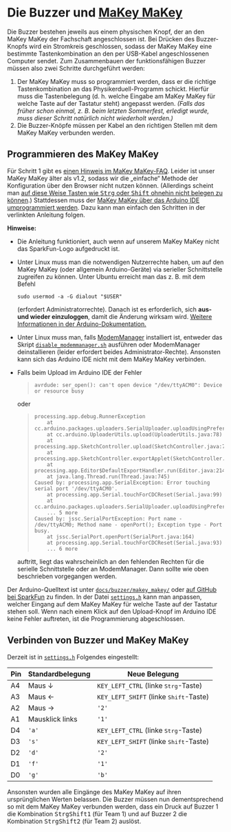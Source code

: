 # Die Buzzer und [MaKey MaKey](http://makeymakey.com)
Die Buzzer bestehen jeweils aus einem physischen Knopf, der an den MaKey MaKey
der Fachschaft angeschlossen ist. Bei Drücken des Buzzer-Knopfs wird ein
Stromkreis geschlossen, sodass der MaKey MaKey eine bestimmte Tastenkombination
an den per USB-Kabel angeschlossenen Computer sendet. Zum Zusammenbauen der
funktionsfähigen Buzzer müssen also zwei Schritte durchgeführt werden:
1. Der MaKey MaKey muss so programmiert werden, dass er die richtige
   Tastenkombination an das Physikerduell-Programm schickt. Hierfür muss die
   Tastenbelegung (d. h. welche Eingabe am MaKey MaKey für welche Taste auf
   der Tastatur steht) angepasst werden.
   *(Falls das früher schon einmal, z. B. beim letzten Sommerfest, erledigt
   wurde, muss dieser Schritt natürlich nicht wiederholt werden.)*
2. Die Buzzer-Knöpfe müssen per Kabel an den richtigen Stellen mit dem MaKey
   MaKey verbunden werden.

## Programmieren des MaKey MaKey
Für Schritt 1 gibt es
[einen Hinweis im MaKey MaKey-FAQ](http://makeymakey.com/faq/#h.isayfkigsqoz).
Leider ist unser MaKey MaKey älter als v1.2, sodass wir die „einfache“
Methode der Konfiguration über den Browser nicht nutzen können. (Allerdings
scheint man [auf diese Weise Tasten wie <kbd>Strg</kbd> oder <kbd>Shift</kbd>
ohnehin nicht belegen zu
können](http://www.makeymakey.com/forums/index.php?topic=15814.0).)
Stattdessen muss der [MaKey MaKey über das Arduino IDE umprogrammiert
werden](https://learn.sparkfun.com/tutorials/makey-makey-advanced-guide).
Dazu kann man einfach den Schritten in der verlinkten Anleitung folgen.

**Hinweise:**
- Die Anleitung funktioniert, auch wenn auf unserem MaKey MaKey nicht das
  SparkFun-Logo aufgedruckt ist.
- Unter Linux muss man die notwendigen Nutzerrechte haben, um auf den
  MaKey MaKey (oder allgemein Arduino-Geräte) via serieller Schnittstelle
  zugreifen zu können. Unter Ubuntu erreicht man das z. B. mit dem Befehl

      sudo usermod -a -G dialout "$USER"

  (erfordert Administratorrechte). Danach ist es erforderlich, sich **aus- und
  wieder einzuloggen**, damit die Änderung wirksam wird.
  [Weitere Informationen in der Arduino-Dokumentation.](https://www.arduino.cc/en/Guide/Linux#toc6)
- Unter Linux muss man, falls
  [ModemManager](https://www.freedesktop.org/wiki/Software/ModemManager/)
  installiert ist, entweder das Skript
  [`disable_modemmanager.sh`](disable_modemmanager.sh) ausführen oder
  ModemManager deinstallieren (leider erfordert beides Administrator-Rechte).
  Ansonsten kann sich das Arduino IDE nicht mit dem MaKey MaKey verbinden.
- Falls beim Upload im Arduino IDE der Fehler

  >     avrdude: ser_open(): can't open device "/dev/ttyACM0": Device or resource busy

  oder

  >     processing.app.debug.RunnerException
  >     	at cc.arduino.packages.uploaders.SerialUploader.uploadUsingPreferences(SerialUploader.java:160)
  >     	at cc.arduino.UploaderUtils.upload(UploaderUtils.java:78)
  >     	at processing.app.SketchController.upload(SketchController.java:713)
  >     	at processing.app.SketchController.exportApplet(SketchController.java:686)
  >     	at processing.app.Editor$DefaultExportHandler.run(Editor.java:2149)
  >     	at java.lang.Thread.run(Thread.java:745)
  >     Caused by: processing.app.SerialException: Error touching serial port '/dev/ttyACM0'.
  >     	at processing.app.Serial.touchForCDCReset(Serial.java:99)
  >     	at cc.arduino.packages.uploaders.SerialUploader.uploadUsingPreferences(SerialUploader.java:144)
  >     	... 5 more
  >     Caused by: jssc.SerialPortException: Port name - /dev/ttyACM0; Method name - openPort(); Exception type - Port busy.
  >     	at jssc.SerialPort.openPort(SerialPort.java:164)
  >     	at processing.app.Serial.touchForCDCReset(Serial.java:93)
  >     	... 6 more

  auftritt, liegt das wahrscheinlich an den fehlenden Rechten für die serielle
  Schnittstelle oder an ModemManager. Dann sollte wie oben beschrieben
  vorgegangen werden.

Der Arduino-Quelltext ist unter [`docs/buzzer/makey_makey/`](makey_makey/) oder
[auf GitHub bei SparkFun](https://github.com/sparkfun/MaKeyMaKey/tree/master/firmware/Arduino/makey_makey/)
zu finden. In der Datei [`settings.h`](makey_makey/settings.h) kann man
anpassen, welcher Eingang auf dem MaKey MaKey für welche Taste auf der Tastatur
stehen soll. Wenn nach einem Klick auf den Upload-Knopf im Arduino IDE keine
Fehler auftreten, ist die Programmierung abgeschlossen.

## Verbinden von Buzzer und MaKey MaKey
Derzeit ist in [`settings.h`](makey_makey/settings.h) Folgendes eingestellt:

| Pin | Standardbelegung | Neue Belegung                                   |
| --- | ---------------- | ----------------------------------------------- |
| A4  | Maus ↓           | `KEY_LEFT_CTRL` (linke <kbd>Strg</kbd>-Taste)   |
| A3  | Maus ←           | `KEY_LEFT_SHIFT` (linke <kbd>Shift</kbd>-Taste) |
| A2  | Maus →           | `'2'`                                           |
| A1  | Mausklick links  | `'1'`                                           |
| D4  | `'a'`            | `KEY_LEFT_CTRL` (linke <kbd>Strg</kbd>-Taste)   |
| D3  | `'s'`            | `KEY_LEFT_SHIFT` (linke <kbd>Shift</kbd>-Taste) |
| D2  | `'d'`            | `'2'`                                           |
| D1  | `'f'`            | `'1'`                                           |
| D0  | `'g'`            | `'b'`                                           |

Ansonsten wurden alle Eingänge des MaKey MaKey auf ihren ursprünglichen Werten
belassen. Die Buzzer müssen nun dementsprechend so mit dem MaKey MaKey
verbunden werden, dass ein Druck auf Buzzer 1 die Kombination
<kbd>Strg</kbd><kbd>Shift</kbd><kbd>1</kbd> (für Team 1) und auf Buzzer 2 die
Kombination <kbd>Strg</kbd><kbd>Shift</kbd><kbd>2</kbd> (für Team 2) auslöst.


